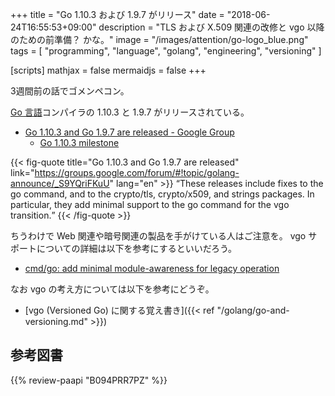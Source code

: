 +++
title = "Go 1.10.3 および 1.9.7 がリリース"
date = "2018-06-24T16:55:53+09:00"
description = "TLS および X.509 関連の改修と vgo 以降のための前準備？ かな。"
image = "/images/attention/go-logo_blue.png"
tags  = [ "programming", "language", "golang", "engineering", "versioning" ]

[scripts]
  mathjax = false
  mermaidjs = false
+++

3週間前の話でゴメンペコン。

[Go 言語]コンパイラの 1.10.3 と 1.9.7 がリリースされている。

- [Go 1.10.3 and Go 1.9.7 are released - Google Group](https://groups.google.com/forum/#!topic/golang-announce/_S9YQriFKuU)
    - [Go 1.10.3 milestone](https://github.com/golang/go/issues?q=milestone%3AGo1.10.3)

{{< fig-quote title="Go 1.10.3 and Go 1.9.7 are released" link="https://groups.google.com/forum/#!topic/golang-announce/_S9YQriFKuU" lang="en" >}}
<q>These releases include fixes to the go command, and to the crypto/tls, crypto/x509, and strings packages. In particular, they add minimal support to the go command for the vgo transition.</q>
{{< /fig-quote >}}

ちうわけで Web 関連や暗号関連の製品を手がけている人はご注意を。
vgo サポートについての詳細は以下を参考にするといいだろう。

- [cmd/go: add minimal module-awareness for legacy operation](https://go.googlesource.com/go/+/d4e21288e444d3ffd30d1a0737f15ea3fc3b8ad9)

なお vgo の考え方については以下を参考にどうぞ。

- [vgo (Versioned Go) に関する覚え書き]({{< ref "/golang/go-and-versioning.md" >}})

[Go 言語]: https://golang.org/ "The Go Programming Language"

## 参考図書

{{% review-paapi "B094PRR7PZ" %}} <!-- プログラミング言語Go -->

